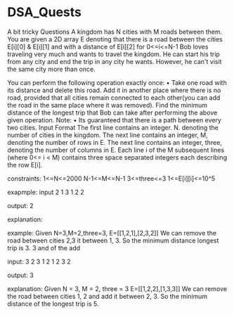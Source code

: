 # DSA_Quests
A bit tricky Questions
A kingdom has N cities with M roads between them.
You are given a 2D array E denoting that there is a
road between the cities E[i][0] & E[i][1] and with a
distance of E[i][2] for 0<=i<=N-1
Bob loves traveling very much and wants to travel the
kingdom. He can start his trip from any city and end
the trip in any city he wants. However, he can't visit
the same city more than once.

You can perform the following operation exactly
once:
• Take one road with its distance and delete this
road. Add it in another place where there is no
road, provided that all cities remain connected to
each other(you can add the road in the same
place where it was removed).
Find the minimum distance of the longest trip that
Bob can take after performing the above given
operation.
Note:
• Its guaranteed that there is a path between every
two cities.
Input Format
The first line contains an integer. N. denoting the
number of cities in the kingdom.
The next line contains an integer, M, denoting the
number of rows in E.
The next line contains an integer, three, denoting the
number of columns in E.
Each line i of the M subsequent lines (where 0<= i < M)
contains three space separated integers each describing
the row E[i].

constraints:
1<=N<=2000
N-1<=M<=N-1
3<=three<=3
1<=E[i][i]<=10^5

exapmple:
input 
2
1
3
1 2 2

output: 2

explanation:

example:
Given N=3,M=2,three=3, E=[[1,2,1],[2,3,2]]
We can remove the road between cities 2,3
it between 1, 3. So the minimum distance
longest trip is 3.
3 and
of the
add

input: 
3
2
3
1 2 1
2 3 2

output: 3

explanation: Given N = 3, M = 2, three =
3 E=[[1,2,2],[1,3,3]]
We can remove the road between
cities 1, 2 and
add
it between 2, 3. So the minimum distance of the
longest trip is 5.
